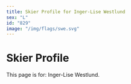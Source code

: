 ```yaml
---
title: Skier Profile for Inger-Lise Westlund
sex: "L"
id: "829"
image: "/img/flags/swe.svg" 
---
```


# Skier Profile

This page is for: Inger-Lise Westlund.
    